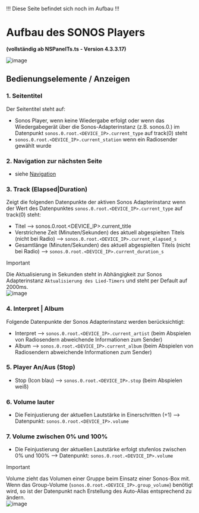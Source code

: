 !!! Diese Seite befindet sich noch im Aufbau !!!

# Aufbau des SONOS Players 
**(vollständig ab NSPanelTs.ts - Version 4.3.3.17)**

![image](https://github.com/joBr99/nspanel-lovelace-ui/assets/102996011/47d58044-744d-4de1-a450-d1fdff538527)

## Bedienungselemente / Anzeigen
### 1. Seitentitel  
Der Seitentitel steht auf:   
* Sonos Player, wenn keine Wiedergabe erfolgt oder wenn das Wiedergabegerät über die Sonos-Adapterinstanz (z.B. sonos.0.) im Datenpunkt `sonos.0.root.<DEVICE_IP>.current_type` auf track(0) steht  
* `sonos.0.root.<DEVICE_IP>.current_station` wenn ein Radiosender gewählt wurde
### 2. Navigation zur nächsten Seite  
* siehe [Navigation](ioBroker-Navigation)  
### 3. Track (Elapsed|Duration)  
Zeigt die folgenden Datenpunkte der aktiven Sonos Adapterinstanz wenn der Wert des Datenpunktes `sonos.0.root.<DEVICE_IP>.current_type` auf track(0) steht:  
* Titel --> sonos.0.root.<DEVICE_IP>.current_title  
* Verstrichene Zeit (Minuten/Sekunden) des aktuell abgespielten Titels (nicht bei Radio) --> `sonos.0.root.<DEVICE_IP>.current_elapsed_s`  
* Gesamtlänge (Minuten/Sekunden) des aktuell abgespielten Titels (nicht bei Radio) --> `sonos.0.root.<DEVICE_IP>.current_duration_s`  
> [!IMPORTANT]  
> Die Aktualisierung in Sekunden steht in Abhängigkeit zur Sonos Adapterinstanz `Aktualisierung des Lied-Timers` und steht per Default auf 2000ms.  
> ![image](https://github.com/joBr99/nspanel-lovelace-ui/assets/102996011/6770fd4c-271f-499e-a935-7e2217631ea9)
### 4. Interpret | Album  
Folgende Datenpunkte der Sonos Adapterinstanz werden berücksichtigt:  
* Interpret --> `sonos.0.root.<DEVICE_IP>.current_artist` (beim Abspielen von Radiosendern abweichende Informationen zum Sender)  
* Album --> `sonos.0.root.<DEVICE_IP>.current_album` (beim Abspielen von Radiosendern abweichende Informationen zum Sender)  
### 5. Player An/Aus (Stop)   
* Stop (Icon blau) --> `sonos.0.root.<DEVICE_IP>.stop` (beim Abspielen weiß)
### 6. Volume lauter
* Die Feinjustierung der aktuellen Lautstärke in Einerschritten (+1) --> Datenpunkt: `sonos.0.root.<DEVICE_IP>.volume`
### 7. Volume zwischen 0% und 100%
* Die Feinjustierung der aktuellen Lautstärke erfolgt stufenlos zwischen 0% und 100% --> Datenpunkt: `sonos.0.root.<DEVICE_IP>.volume`
> [!IMPORTANT]  
> Volume zieht das Volumen einer Gruppe beim Einsatz einer Sonos-Box mit. Wenn das Group-Volume (`sonos.0.root.<DEVICE_IP>.group_volume`) benötigt wird, so ist der Datenpunkt nach Erstellung des Auto-Alias entsprechend zu ändern.    
> ![image](https://github.com/joBr99/nspanel-lovelace-ui/assets/102996011/6770fd4c-271f-499e-a935-7e2217631ea9)

 
  

